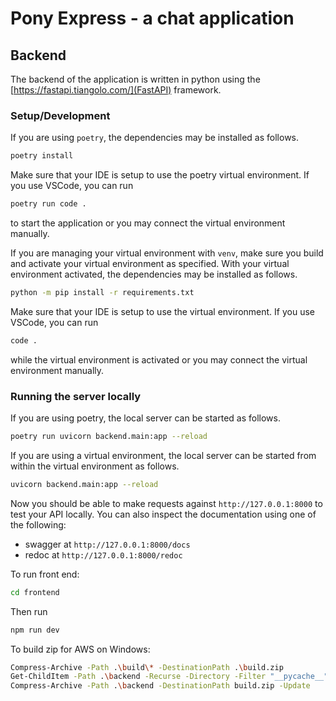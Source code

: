 # Pony Express - a chat application

## Backend

The backend of the application is written in python using the
[https://fastapi.tiangolo.com/](FastAPI) framework.

### Setup/Development
If you are using `poetry`, the dependencies may be installed as follows.
```bash
poetry install
```
Make sure that your IDE is setup to use the poetry virtual environment.  If you use
VSCode, you can run
```bash
poetry run code .
```
to start the application or you may connect the virtual environment manually.

If you are managing your virtual environment with `venv`, make sure you build and activate
your virtual environment as specified. With your virtual environment activated, the
dependencies may be installed as follows.
```bash
python -m pip install -r requirements.txt
```
Make sure that your IDE is setup to use the virtual environment. If you use VSCode, you
can run
```bash
code .
```
while the virtual environment is activated or you may connect the virtual environment
manually.

### Running the server locally
If you are using poetry, the local server can be started as follows.
```bash
poetry run uvicorn backend.main:app --reload
```

If you are using a virtual environment, the local server can be started from within the
virtual environment as follows.
```bash
uvicorn backend.main:app --reload
```

Now you should be able to make requests against `http://127.0.0.1:8000` to test your API
locally. You can also inspect the documentation using one of the following:
- swagger at `http://127.0.0.1:8000/docs`
- redoc at `http://127.0.0.1:8000/redoc`

To run front end:

```bash
cd frontend
```

Then run
```bash
npm run dev
```


To build zip for AWS on Windows:

```bash
Compress-Archive -Path .\build\* -DestinationPath .\build.zip
Get-ChildItem -Path .\backend -Recurse -Directory -Filter "__pycache__" | Remove-Item -Recurse -Force
Compress-Archive -Path .\backend -DestinationPath build.zip -Update
```
